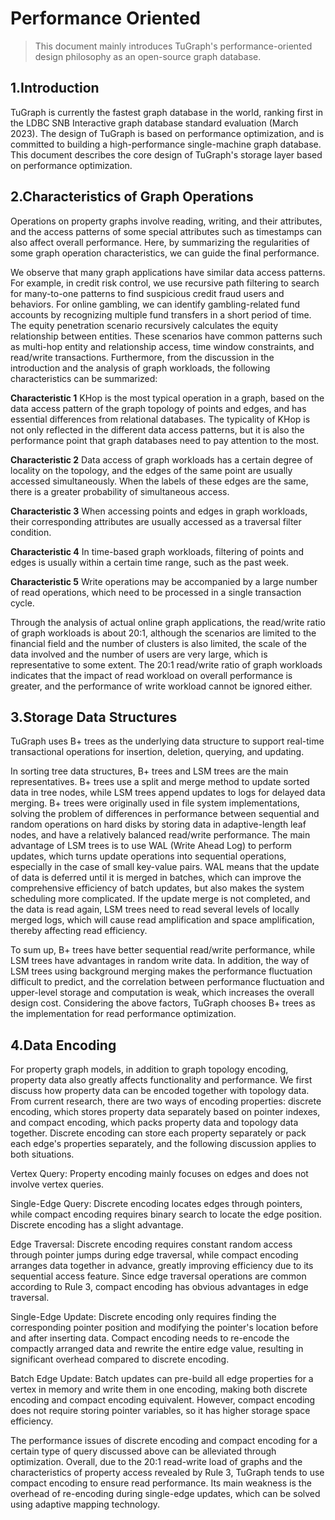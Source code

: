 # Performance Oriented

> This document mainly introduces TuGraph's performance-oriented design philosophy as an open-source graph database.

## 1.Introduction

TuGraph is currently the fastest graph database in the world, ranking first in the LDBC SNB Interactive graph database standard evaluation (March 2023). The design of TuGraph is based on performance optimization, and is committed to building a high-performance single-machine graph database. This document describes the core design of TuGraph's storage layer based on performance optimization.

## 2.Characteristics of Graph Operations

Operations on property graphs involve reading, writing, and their attributes, and the access patterns of some special attributes such as timestamps can also affect overall performance. Here, by summarizing the regularities of some graph operation characteristics, we can guide the final performance.

We observe that many graph applications have similar data access patterns. For example, in credit risk control, we use recursive path filtering to search for many-to-one patterns to find suspicious credit fraud users and behaviors. For online gambling, we can identify gambling-related fund accounts by recognizing multiple fund transfers in a short period of time. The equity penetration scenario recursively calculates the equity relationship between entities. These scenarios have common patterns such as multi-hop entity and relationship access, time window constraints, and read/write transactions.
Furthermore, from the discussion in the introduction and the analysis of graph workloads, the following characteristics can be summarized:

**Characteristic 1** KHop is the most typical operation in a graph, based on the data access pattern of the graph topology of points and edges, and has essential differences from relational databases. The typicality of KHop is not only reflected in the different data access patterns, but it is also the performance point that graph databases need to pay attention to the most.

**Characteristic 2** Data access of graph workloads has a certain degree of locality on the topology, and the edges of the same point are usually accessed simultaneously. When the labels of these edges are the same, there is a greater probability of simultaneous access.

**Characteristic 3** When accessing points and edges in graph workloads, their corresponding attributes are usually accessed as a traversal filter condition.

**Characteristic 4** In time-based graph workloads, filtering of points and edges is usually within a certain time range, such as the past week.

**Characteristic 5** Write operations may be accompanied by a large number of read operations, which need to be processed in a single transaction cycle.

Through the analysis of actual online graph applications, the read/write ratio of graph workloads is about 20:1, although the scenarios are limited to the financial field and the number of clusters is also limited, the scale of the data involved and the number of users are very large, which is representative to some extent. The 20:1 read/write ratio of graph workloads indicates that the impact of read workload on overall performance is greater, and the performance of write workload cannot be ignored either.

## 3.Storage Data Structures

TuGraph uses B+ trees as the underlying data structure to support real-time transactional operations for insertion, deletion, querying, and updating.

In sorting tree data structures, B+ trees and LSM trees are the main representatives. B+ trees use a split and merge method to update sorted data in tree nodes, while LSM trees append updates to logs for delayed data merging. B+ trees were originally used in file system implementations, solving the problem of differences in performance between sequential and random operations on hard disks by storing data in adaptive-length leaf nodes, and have a relatively balanced read/write performance. The main advantage of LSM trees is to use WAL (Write Ahead Log) to perform updates, which turns update operations into sequential operations, especially in the case of small key-value pairs. WAL means that the update of data is deferred until it is merged in batches, which can improve the comprehensive efficiency of batch updates, but also makes the system scheduling more complicated. If the update merge is not completed, and the data is read again, LSM trees need to read several levels of locally merged logs, which will cause read amplification and space amplification, thereby affecting read efficiency.

To sum up, B+ trees have better sequential read/write performance, while LSM trees have advantages in random write data. In addition, the way of LSM trees using background merging makes the performance fluctuation difficult to predict, and the correlation between performance fluctuation and upper-level storage and computation is weak, which increases the overall design cost. Considering the above factors, TuGraph chooses B+ trees as the implementation for read performance optimization.

## 4.Data Encoding

For property graph models, in addition to graph topology encoding, property data also greatly affects functionality and performance. We first discuss how property data can be encoded together with topology data. From current research, there are two ways of encoding properties: discrete encoding, which stores property data separately based on pointer indexes, and compact encoding, which packs property data and topology data together. Discrete encoding can store each property separately or pack each edge's properties separately, and the following discussion applies to both situations.

Vertex Query: Property encoding mainly focuses on edges and does not involve vertex queries.

Single-Edge Query: Discrete encoding locates edges through pointers, while compact encoding requires binary search to locate the edge position. Discrete encoding has a slight advantage.

Edge Traversal: Discrete encoding requires constant random access through pointer jumps during edge traversal, while compact encoding arranges data together in advance, greatly improving efficiency due to its sequential access feature. Since edge traversal operations are common according to Rule 3, compact encoding has obvious advantages in edge traversal.

Single-Edge Update: Discrete encoding only requires finding the corresponding pointer position and modifying the pointer's location before and after inserting data. Compact encoding needs to re-encode the compactly arranged data and rewrite the entire edge value, resulting in significant overhead compared to discrete encoding.

Batch Edge Update: Batch updates can pre-build all edge properties for a vertex in memory and write them in one encoding, making both discrete encoding and compact encoding equivalent. However, compact encoding does not require storing pointer variables, so it has higher storage space efficiency.

The performance issues of discrete encoding and compact encoding for a certain type of query discussed above can be alleviated through optimization. Overall, due to the 20:1 read-write load of graphs and the characteristics of property access revealed by Rule 3, TuGraph tends to use compact encoding to ensure read performance. Its main weakness is the overhead of re-encoding during single-edge updates, which can be solved using adaptive mapping technology.